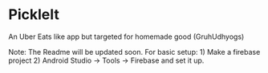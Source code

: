 # PickleIt
An Uber Eats like app but targeted for homemade good (GruhUdhyogs)

Note: The Readme will be updated soon. For basic setup: 1) Make a firebase project 2) Android Studio -> Tools -> Firebase and set it up.

